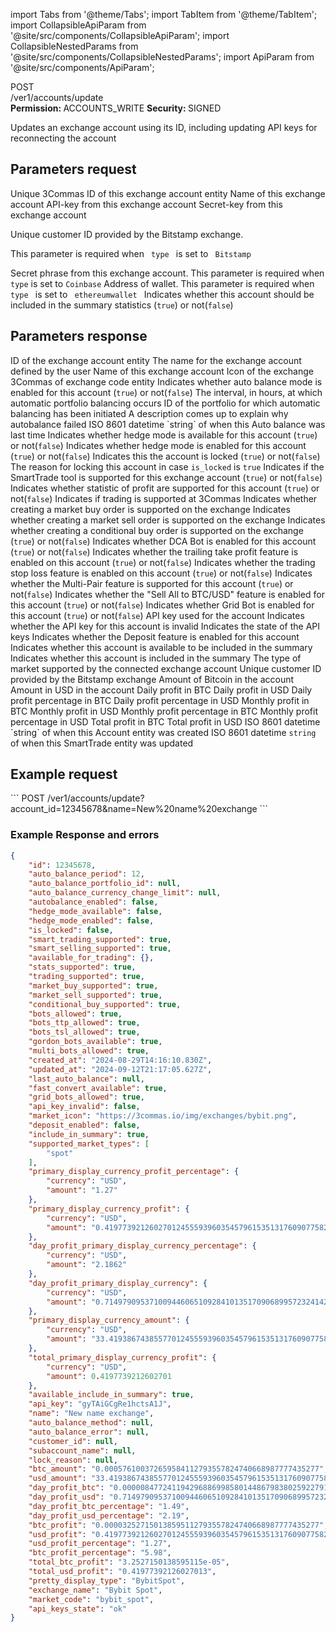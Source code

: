 import Tabs from '@theme/Tabs';
import TabItem from '@theme/TabItem';
import CollapsibleApiParam from '@site/src/components/CollapsibleApiParam';
import CollapsibleNestedParams from '@site/src/components/CollapsibleNestedParams';
import ApiParam from '@site/src/components/ApiParam';

<div className="main-container-endpoint">
    <div className="container-endpoint">
            <div className="container-method-post">
                <span className="endpoint-method">POST</span>
            </div>
              <div className="container-url">
                <span className="endpoint-url">/ver1/accounts/update</span>
           </div>
    </div>
    <div className="container-permission">
        <span className="permission-description"><strong>Permission: </strong>ACCOUNTS_WRITE</span>
        <span className="permission-description"><strong>Security: </strong>SIGNED</span>
    </div>
</div>

<p className="p-method-discription">
  Updates an exchange account using its ID, including updating API keys for reconnecting the account
</p>


<h2> Parameters request </h2>

<ApiParam name='account_id' type='integer' id="account_id" required>
   Unique 3Commas ID of this exchange account entity
</ApiParam>

<ApiParam name='name' type='string' id="name">
    Name of this exchange account
</ApiParam>

<ApiParam name='api_key' type='string' id="api_key">
   API-key from this exchange account
</ApiParam>

<ApiParam name='secret' type='string' id="secret">
   Secret-key from this exchange account
</ApiParam>

<ApiParam name='customer_id' type='string' id="customer_id">
   <p> Unique customer ID provided by the Bitstamp exchange. </p>
   <p> This parameter is required when <code> type </code> is set to <code> Bitstamp </code></p>
</ApiParam>

<ApiParam name='passphrase' type='string' id="passphrase">
   Secret phrase from this exchange account. This parameter is required when <code>type</code> is set to <code>Coinbase</code>
</ApiParam>

<ApiParam name='address' type='string' id="address">
   Address of wallet. This parameter is required when <code> type </code> is set to <code> ethereumwallet </code>
</ApiParam>

<ApiParam name='include_in_summary' type='boolean' id="include_in_summary">
   Indicates whether this account should be included in the summary statistics (<code>true</code>) or not(<code>false</code>)
</ApiParam>



<h2> Parameters response </h2>

<CollapsibleApiParam name='id' type='integer' id="id">
  ID of the exchange account entity
</CollapsibleApiParam>

<CollapsibleApiParam name='name' type='string' id="name">
  The name for the exchange account defined by the user
</CollapsibleApiParam>

<CollapsibleApiParam name='exchange_name' type='string' id="exchange_name">
  Name of this exchange account
</CollapsibleApiParam>

<CollapsibleApiParam name='market_icon' type='string' id="market_icon">
  Icon of the exchange
</CollapsibleApiParam>

<CollapsibleApiParam name='market_code' type='string' id="market_code">
  3Commas of exchange code entity
</CollapsibleApiParam>

<CollapsibleApiParam name='autobalance_enabled' type='boolean' id="autobalance_enabled">
  Indicates whether auto balance mode is enabled for this account (<code>true</code>) or not(<code>false</code>)
</CollapsibleApiParam>

<CollapsibleApiParam name='auto_balance_period' type='integer' id="auto_balance_period">
  The interval, in hours, at which automatic portfolio balancing occurs
</CollapsibleApiParam>

<CollapsibleApiParam name='auto_balance_portfolio_id' type='integer' id="auto_balance_portfolio_id">
  ID of the portfolio for which automatic balancing has been initiated
</CollapsibleApiParam>

<CollapsibleApiParam name='auto_balance_error' type='string or null' id="auto_balance_error">
A description comes up to explain why autobalance failed
</CollapsibleApiParam>

<CollapsibleApiParam name='last_auto_balance' type='string or null' id="last_auto_balance">
ISO 8601 datetime `string` of when this Auto balance was last time
</CollapsibleApiParam>

<CollapsibleApiParam name='hedge_mode_available' type='boolean' id="hedge_mode_available">
Indicates whether hedge mode is available for this account (<code>true</code>) or not(<code>false</code>)
</CollapsibleApiParam>

<CollapsibleApiParam name='hedge_mode_enabled' type='boolean' id="hedge_mode_enabled">
Indicates whether hedge mode is enabled for this account (<code>true</code>) or not(<code>false</code>)
</CollapsibleApiParam>

<CollapsibleApiParam name='is_locked' type='boolean' id="is_locked">
Indicates this the account is locked (<code>true</code>) or not(<code>false</code>)
</CollapsibleApiParam>

<CollapsibleApiParam name='lock_reason' type='string or null' id="lock_reason">
The reason for locking this account in case <code>is_locked</code> is <code>true</code>
</CollapsibleApiParam>

<CollapsibleApiParam name='smart_trading_supported' type='boolean' id="smart_trading_supported">
Indicates if the SmartTrade tool is supported for this exchange account (<code>true</code>) or not(<code>false</code>)
</CollapsibleApiParam>

<CollapsibleApiParam name='stats_supported' type='boolean' id="stats_supported">
Indicates whether statistic of profit are supported for this account (<code>true</code>) or not(<code>false</code>)
</CollapsibleApiParam>

<CollapsibleApiParam name='trading_supported' type='boolean' id="trading_supported">
Indicates if trading is supported at 3Commas
</CollapsibleApiParam>

<CollapsibleApiParam name='market_buy_supported' type='boolean' id="market_buy_supported">
Indicates whether creating a market buy order is supported on the exchange
</CollapsibleApiParam>

<CollapsibleApiParam name='market_sell_supported' type='boolean' id="market_sell_supported">
Indicates whether creating a market sell order is supported on the exchange
</CollapsibleApiParam>

<CollapsibleApiParam name='conditional_buy_supported' type='boolean' id="conditional_buy_supported">
Indicates whether creating a conditional buy order is supported on the exchange (<code>true</code>) or not(<code>false</code>)
</CollapsibleApiParam>

<CollapsibleApiParam name='bots_allowed' type='boolean' id="bots_allowed">
Indicates whether DCA Bot is enabled for this account (<code>true</code>) or not(<code>false</code>)
</CollapsibleApiParam>

<CollapsibleApiParam name='bots_ttp_allowed' type='boolean' id="bots_ttp_allowed">
Indicates whether the trailing take profit feature is enabled on this account (<code>true</code>) or not(<code>false</code>)
</CollapsibleApiParam>

<CollapsibleApiParam name='bots_tsl_allowed' type='boolean' id="bots_tsl_allowed">
Indicates whether the trading stop loss feature is enabled on this account (<code>true</code>) or not(<code>false</code>)
</CollapsibleApiParam>

<CollapsibleApiParam name='multi_bots_allowed' type='boolean' id="multi_bots_allowed">
Indicates whether the Multi-Pair feature is supported for this account (<code>true</code>) or not(<code>false</code>)
</CollapsibleApiParam>

<CollapsibleApiParam name='fast_convert_available' type='boolean' id="fast_convert_available">
Indicates whether the "Sell All to BTC/USD" feature is enabled for this account (<code>true</code>) or not(<code>false</code>)
</CollapsibleApiParam>

<CollapsibleApiParam name='grid_bots_allowed' type='boolean' id="grid_bots_allowed">
Indicates whether Grid Bot is enabled for this account (<code>true</code>) or not(<code>false</code>)
</CollapsibleApiParam>

<CollapsibleApiParam name='api_key' type='string' id="api_key">
API key used for the account
</CollapsibleApiParam>

<CollapsibleApiParam name='api_key_invalid' type='boolean' id="api_key_invalid">
Indicates whether the API key for this account is invalid
</CollapsibleApiParam>

<CollapsibleApiParam name='api_keys_state' type='string' id="api_keys_state">
Indicates the state of the API keys
</CollapsibleApiParam>

<CollapsibleApiParam name='deposit_enabled' type='boolean' id="deposit_enabled">
Indicates whether the Deposit feature is enabled for this account
</CollapsibleApiParam>

<CollapsibleApiParam name='available_include_in_summary' type='boolean' id="available_include_in_summary">
Indicates whether this account is available to be included in the summary
</CollapsibleApiParam>

<CollapsibleApiParam name='include_in_summary' type='boolean' id="include_in_summary">
Indicates whether this account is included in the summary
</CollapsibleApiParam>

<CollapsibleApiParam name='supported_market_types' type='array' id="supported_market_types">
The type of market supported by the connected exchange account
</CollapsibleApiParam>

<CollapsibleApiParam name='customer_id' type='string' id="customer_id">
Unique customer ID provided by the Bitstamp exchange
</CollapsibleApiParam>

<CollapsibleApiParam name='btc_amount' type='string' id="btc_amount">
Amount of Bitcoin in the account
</CollapsibleApiParam>

<CollapsibleApiParam name='usd_amount' type='string' id="usd_amount">
Amount in USD in the account
</CollapsibleApiParam>

<CollapsibleApiParam name='day_profit_btc' type='string' id="day_profit_btc">
Daily profit in BTC
</CollapsibleApiParam>

<CollapsibleApiParam name='day_profit_usd' type='string' id="day_profit_usd">
Daily profit in USD
</CollapsibleApiParam>

<CollapsibleApiParam name='day_profit_btc_percentage' type='number' id="day_profit_btc_percentage">
Daily profit percentage in BTC
</CollapsibleApiParam>

<CollapsibleApiParam name='day_profit_usd_percentage' type='number' id="day_profit_usd_percentage">
Daily profit percentage in USD
</CollapsibleApiParam>

<CollapsibleApiParam name='btc_profit' type='number' id="btc_profit">
Monthly profit in BTC
</CollapsibleApiParam>

<CollapsibleApiParam name='usd_profit' type='number' id="usd_profit">
Monthly profit in USD
</CollapsibleApiParam>

<CollapsibleApiParam name='btc_profit_percentage' type='number' id="btc_profit_percentage">
Monthly profit percentage in BTC 
</CollapsibleApiParam>

<CollapsibleApiParam name='usd_profit_percentage' type='number' id="usd_profit_percentage">
Monthly profit percentage in USD
</CollapsibleApiParam>

<CollapsibleApiParam name='total_btc_profit' type='number' id="total_btc_profit">
Total profit in BTC
</CollapsibleApiParam>

<CollapsibleApiParam name='total_usd_profit' type='number' id="total_usd_profit">
Total profit in USD
</CollapsibleApiParam>

<CollapsibleApiParam name='created_at' type='string' id="created_at">
ISO 8601 datetime `string` of when this Account entity was created
</CollapsibleApiParam>

<CollapsibleApiParam name='updated_at' type='string' id="updated_at">
ISO 8601 datetime <code>string</code> of when this SmartTrade entity was updated
</CollapsibleApiParam>

<h2> Example request </h2>
<div style={{ margin: '10px', padding: '10px' }}>
```
POST /ver1/accounts/update?account_id=12345678&name=New%20name%20exchange
```
</div>

<h3> Example Response and errors </h3>
<div style={{ margin: '10px', padding: '10px' }}>
<Tabs>
  <TabItem value="201" label="201 created" attributes={{className: "green"}}>

```json
{
    "id": 12345678,
    "auto_balance_period": 12,
    "auto_balance_portfolio_id": null,
    "auto_balance_currency_change_limit": null,
    "autobalance_enabled": false,
    "hedge_mode_available": false,
    "hedge_mode_enabled": false,
    "is_locked": false,
    "smart_trading_supported": true,
    "smart_selling_supported": true,
    "available_for_trading": {},
    "stats_supported": true,
    "trading_supported": true,
    "market_buy_supported": true,
    "market_sell_supported": true,
    "conditional_buy_supported": true,
    "bots_allowed": true,
    "bots_ttp_allowed": true,
    "bots_tsl_allowed": true,
    "gordon_bots_available": true,
    "multi_bots_allowed": true,
    "created_at": "2024-08-29T14:16:10.830Z",
    "updated_at": "2024-09-12T21:17:05.627Z",
    "last_auto_balance": null,
    "fast_convert_available": true,
    "grid_bots_allowed": true,
    "api_key_invalid": false,
    "market_icon": "https://3commas.io/img/exchanges/bybit.png",
    "deposit_enabled": false,
    "include_in_summary": true,
    "supported_market_types": [
        "spot"
    ],
    "primary_display_currency_profit_percentage": {
        "currency": "USD",
        "amount": "1.27"
    },
    "primary_display_currency_profit": {
        "currency": "USD",
        "amount": "0.41977392126027012455593960354579615351317609077582"
    },
    "day_profit_primary_display_currency_percentage": {
        "currency": "USD",
        "amount": "2.1862"
    },
    "day_profit_primary_display_currency": {
        "currency": "USD",
        "amount": "0.71497909537100944606510928410135170906899572324142"
    },
    "primary_display_currency_amount": {
        "currency": "USD",
        "amount": "33.41938674385577012455593960354579615351317609077582"
    },
    "total_primary_display_currency_profit": {
        "currency": "USD",
        "amount": 0.4197739212602701
    },
    "available_include_in_summary": true,
    "api_key": "gyTAiGCgRe1hctsA1J",
    "name": "New name exchange",
    "auto_balance_method": null,
    "auto_balance_error": null,
    "customer_id": null,
    "subaccount_name": null,
    "lock_reason": null,
    "btc_amount": "0.000576100372659584112793557824740668987777435277",
    "usd_amount": "33.41938674385577012455593960354579615351317609077582",
    "day_profit_btc": "0.000008477241194296886998580144867983802592279153250469",
    "day_profit_usd": "0.71497909537100944606510928410135170906899572324142",
    "day_profit_btc_percentage": "1.49",
    "day_profit_usd_percentage": "2.19",
    "btc_profit": "0.000032527150138595112793557824740668987777435277",
    "usd_profit": "0.41977392126027012455593960354579615351317609077582",
    "usd_profit_percentage": "1.27",
    "btc_profit_percentage": "5.98",
    "total_btc_profit": "3.2527150138595115e-05",
    "total_usd_profit": "0.41977392126027013",
    "pretty_display_type": "BybitSpot",
    "exchange_name": "Bybit Spot",
    "market_code": "bybit_spot",
    "api_keys_state": "ok"
}
```
  </TabItem>
</Tabs>
</div>
